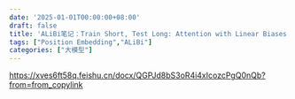 ```yaml
---
date: '2025-01-01T00:00:00+08:00'
draft: false
title: 'ALiBi笔记：Train Short, Test Long: Attention with Linear Biases Enables Input Length Extrapolation'
tags: ["Position Embedding","ALiBi"]
categories: ["大模型"]
---
```


https://xves6ft58q.feishu.cn/docx/QGPJd8bS3oR4i4xIcozcPgQ0nQb?from=from_copylink
